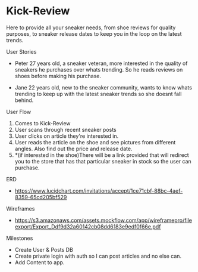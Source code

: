 # Kick-Review

Here to provide all your sneaker needs, from shoe reviews for quality purposes, to sneaker release dates to keep you in the loop on the latest trends. 

User Stories
- Peter 27 years old, a sneaker veteran, more interested in the quality of sneakers he purchases over whats trending. So he reads reviews on shoes before making his purchase.

- Jane 22 years old, new to the sneaker community, wants to know whats trending to keep up with the latest sneaker trends so she doesnt fall behind.
 
 User Flow
 1. Comes to Kick-Review
 2. User scans through recent sneaker posts
 3. User clicks on article they're interested in.
 4. User reads the article on the shoe and see pictures from different angles. Also find out the price and release date.
 5. *(if interested in the shoe)There will be a link provided that will redirect you to the store that has that particular sneaker in stock so the user can purchase.

ERD
- https://www.lucidchart.com/invitations/accept/1ce71cbf-88bc-4aef-8359-65cd205bf529

Wireframes
- https://s3.amazonaws.com/assets.mockflow.com/app/wireframepro/fileexport/Export_Ddf9d32a60142cb08dd6183e9edf0f66e.pdf

Milestones
- Create User & Posts DB 
- Create private login with auth so I can post articles and no else can.
- Add Content to app.




